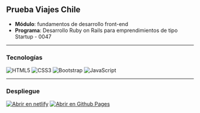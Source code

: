 ## Prueba Viajes Chile

- **Módulo**: fundamentos de desarrollo front-end 
- **Programa**: Desarrollo Ruby on Rails para emprendimientos de tipo Startup - 0047

---

### Tecnologías

![HTML5](https://img.shields.io/badge/html5-%23E34F26.svg?style=for-the-badge&logo=html5&logoColor=white)
![CSS3](https://img.shields.io/badge/css3-%231572B6.svg?style=for-the-badge&logo=css3&logoColor=white)
![Bootstrap](https://img.shields.io/badge/bootstrap-%23563D7C.svg?style=for-the-badge&logo=bootstrap&logoColor=white)
![JavaScript](https://img.shields.io/badge/javascript-%23323330.svg?style=for-the-badge&logo=javascript&logoColor=%23F7DF1E)

---

### Despliegue 


[![Abrir en netlify](https://img.shields.io/badge/netlify-%23000000.svg?style=for-the-badge&logo=netlify&logoColor=#00C7B)](https://viajeschile.netlify.app)
[![Abrir en Github Pages](https://img.shields.io/badge/-GitHub%20Pages-%23000?style=for-the-badge&logo=github&logoColor=ffffff)](https://mach-911.github.io/viajes-chile/)
